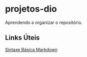 # projetos-dio
Aprendendo a organizar o repositório.

## Links Úteis
[Sintaxe Básica Markdown](https://www.markdownguide.org/)
